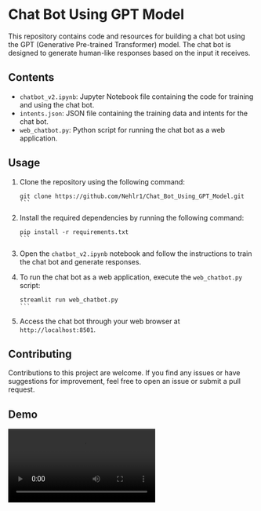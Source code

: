 # Chat Bot Using GPT Model

This repository contains code and resources for building a chat bot using the GPT (Generative Pre-trained Transformer) model. The chat bot is designed to generate human-like responses based on the input it receives.

## Contents

- `chatbot_v2.ipynb`: Jupyter Notebook file containing the code for training and using the chat bot.
- `intents.json`: JSON file containing the training data and intents for the chat bot.
- `web_chatbot.py`: Python script for running the chat bot as a web application.

## Usage

1. Clone the repository using the following command:
   ````shell
   git clone https://github.com/Nehlr1/Chat_Bot_Using_GPT_Model.git
   ```

2. Install the required dependencies by running the following command:
   ````shell
   pip install -r requirements.txt
   ```

3. Open the `chatbot_v2.ipynb` notebook and follow the instructions to train the chat bot and generate responses.

4. To run the chat bot as a web application, execute the `web_chatbot.py` script:
   ````shell
   streamlit run web_chatbot.py
   ```

5. Access the chat bot through your web browser at `http://localhost:8501`.

## Contributing

Contributions to this project are welcome. If you find any issues or have suggestions for improvement, feel free to open an issue or submit a pull request.

## Demo

[<video src="Chat Bot.mp4" controls></video>](https://github.com/Nehlr1/Chat_Bot_Using_GPT_Model/assets/87631464/91a63081-e6e5-4628-85a2-84faa93d1da7)
